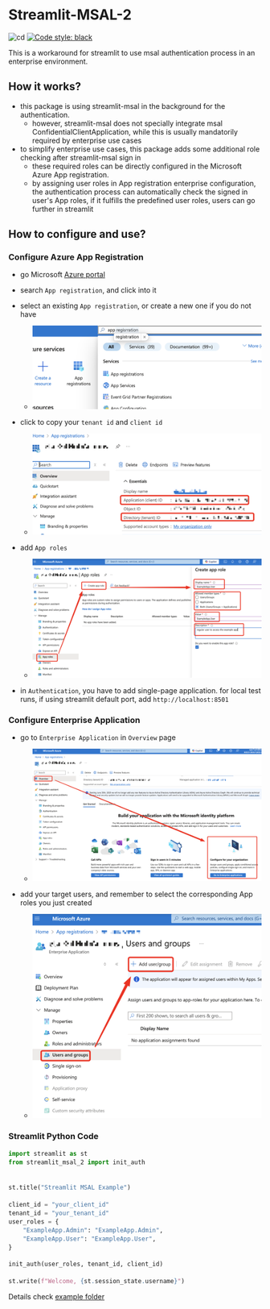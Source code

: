# Streamlit-MSAL-2

![cd](https://github.com/xiepei1/streamlit-msal-2/actions/workflows/cd.yml/badge.svg)
[![Code style: black](https://img.shields.io/badge/code%20style-black-000000.svg)](https://github.com/psf/black)

This is a workaround for streamlit to use msal authentication process in an
enterprise environment.

## How it works?

* this package is using streamlit-msal in the background for the authentication.
    * however, streamlit-msal does not specially integrate msal ConfidentialClientApplication, while this is usually mandatorily required by enterprise use cases
* to simplify enterprise use cases, this package adds some additional role checking after streamlit-msal sign in
    * these required roles can be directly configured in the Microsoft Azure App registration.
    * by assigning user roles in App registration enterprise configuration, the authentication
process can automatically check the signed in user's App roles, if it fulfills the predefined user roles, users can go further in streamlit

## How to configure and use?

### Configure Azure App Registration

* go Microsoft [Azure portal](https://portal.azure.com)
* search `App registration`, and click into it
* select an existing `App registration`, or create a new one if you do not have
    * ![portal](./docs/assets/configure/app-regisration-azure-portal.png)

* click to copy your `tenant id` and `client id`
    * ![ids](./docs/assets/configure/copy-ids.png)

* add `App roles`
    * ![app-roles](./docs/assets/configure/add-app-roles.png)

* in `Authentication`, you have to add single-page application. for local test runs, if using streamlit default port, add `http://localhost:8501`

### Configure Enterprise Application

* go to `Enterprise Application` in `Overview` page
    * ![overview](./docs/assets/configure/overview-enterprise.png)

* add your target users, and remember to select the corresponding App roles you just created
    * ![users-groups](./docs/assets/configure/users-groups.png)

### Streamlit Python Code

```python
import streamlit as st
from streamlit_msal_2 import init_auth


st.title("Streamlit MSAL Example")

client_id = "your_client_id"
tenant_id = "your_tenant_id"
user_roles = {
    "ExampleApp.Admin": "ExampleApp.Admin",
    "ExampleApp.User": "ExampleApp.User",
}

init_auth(user_roles, tenant_id, client_id)

st.write(f"Welcome, {st.session_state.username}")
```

Details check [example folder](./example/)
